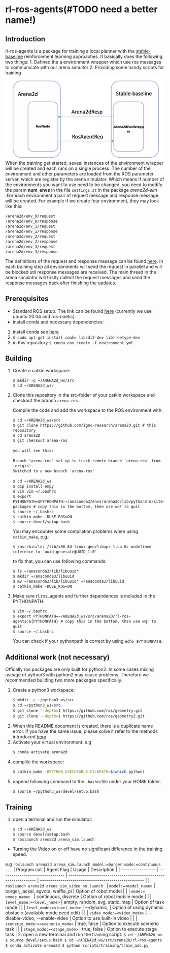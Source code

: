 # rl-ros-agents(#TODO need a better name!)
## Introduction
rl-ros-agents is a package for training a local planner with the [stable-baseline](https://github.com/hill-a/stable-baselines) reinforcement learning approaches. It basically does the following two things:
    1. Defined the a environment wrapper which use ros messages to communicate with our arena simultor 
    2. Providing some handy scripts for training
![Working manner](/img/Working_manner_rl_ros_agent.png)
When the training get started, seveal instances of the environment wrapper will be created and each runs on a single process. The number of the environment and other parameters are loaded from the ROS parameter server, which are register by the arena simulator. Which means if number of the environments you want to use need to be changed, you need to modify the param **num_envs** in the file `settings.st` in the package *arena2d-sim*  .For each environment a pair of request message and response message will be created. For example if we create four environment, they may look like this:
```
/arena2d/env_0/request
/arena2d/env_0/response
/arena2d/env_1/request
/arena2d/env_1/response
/arena2d/env_2/request
/arena2d/env_2/response
/arena2d/env_3/request
/arena2d/env_3/response
```
The definitions of the request and response message can be found [here](../arena2d_msgs/msg). In each training step all environments will send the request in parallel and will be blocked util response messages are received. The main thread in the arena simulator will firstly collect the request messages and send the response messages back after finishing the updates.

## Prerequisites
   - Standard ROS setup. The link can be found [here](http://wiki.ros.org/noetic/Installation/Ubuntu) (currently we use ubuntu 20.04 and ros-noetic).
   - install conda and necessary dependencies:
   1. install conda see [here](https://docs.conda.io/projects/conda/en/latest/user-guide/install/index.html)
   2. `$ sudo apt-get install cmake libsdl2-dev libfreetype-dev`
   3. in this repository `$ conda env create -f environment.yml`

## Building
1. Create a catkin workspace:
    ```
    $ mkdir -p ~/ARENA2d_ws/src
    $ cd ~/ARENA2d_ws/
    ```
2. Clone this repository in the src-folder of your catkin workspace and checkout the branch `arena-ros`.  
 
    Compile the code and add the workspace to the ROS environment with:
    ```
    $ cd ~/ARENA2d_ws/src
    $ git clone https://github.com/ignc-research/arena2D.git # this repository
    $ cd arena2D
    $ git checkout arena-ros 

    you will see this:

    Branch 'arena-ros' set up to track remote branch 'arena-ros' from 'origin'.
    Switched to a new branch 'arena-ros'

    $ cd ~/ARENA2d_ws
    $ pip install empy
	$ vim vim ~/.bashrc
	$ export PYTHONPATH=$PYTHONPATH:~/anaconda3/envs/arena2d/lib/python3.6/site-packages # copy this in the bottom, then use wq! to quit
	$ source ~/.bashrc
    $ catkin_make -DUSE_ROS=ON
    $ source devel/setup.bash
    ```
    You may encounter some compilation problems when using `catkin_make`, e.g.:
   ```
   $ /usr/bin/ld: /lib/x86_64-linux-gnu/libapr-1.so.0: undefined reference to `uuid_generate@UUID_1.0'
   ```
   to fix that, you can use following commands:
   ```
   $ ls ~/anaconda3/lib/libuuid*
   $ mkdir ~/anaconda3/libuuid
   $ mv ~/anaconda3/lib/libuuid* ~/anaconda3/libuuid
   $ catkin_make -DUSE_ROS=ON
   ```

3. Make sure rl_ros_agents and further dependences is included in the PYTHONPATH.
    ```
    $ vim ~/.bashrc
    $ export PYTHONPATH=~/ARENA2d_ws/src/arena2D/rl-ros-agents:${PYTHONPATH} # copy this in the bottom, then use wq! to quit
    $ source ~/.bashrc
    ```
	You can check if your pythonpath is correct by using `echo $PYTHONPATH`.
  
## Additional work (not necessary)
Offically ros packages are only built for python2. In some cases mixing useage of python3 with python2 may cause problems. Therefore we recommended building two more packages specifically.
1. Create a python3 workspace:
    ```bash
    $ mkdir -p ~/python3_ws/src
    $ cd ~/python3_ws/src
    $ git clone --depth=1 https://github.com/ros/geometry.git
    $ git clone --depth=1 https://github.com/ros/geometry2.git
    ``` 
2. When this README document is created, there is a duplicate name error. If you have the same issue, please solve it 
refer to the methods introduced [here](https://github.com/ros/geometry/issues/213#issuecomment-643552794)
3. Activate your virtual environment. e.g
    ```bash
    $ conda activate arena2d
    ```
4. complile the workspace:
    ```bash
    $ catkin_make -DPYTHON_EXECUTABLE:FILEPATH=$(which python)
    ```
5. append following command to the `.bashrc`file under your HOME folder.
    ```bash
    $ source ~/python3_ws/devel/setup.bash
    ```

## Training

1. open a terminal and run the simulator:  
    ```
    $ cd ~/ARENA2d_ws
    $ source devel/setup.bash
    $ roslaunch arena2d arena_sim.launch
    ```
- Turning the Video on or off have no significant difference in the training speed.

e.g `roslaunch arena2d arena_sim.launch model:=burger mode:=continuous ...`
| Program call      | Agent Flag   | Usage                                                          | Description                                         |
| ----------------- | ------------------------------- | -------------------------------------------------------------- | --------------------------------------------------- |
| `roslaunch arena2d arena_sim_video_on.launch ` | `model:=<model_name>`                       | burger, jackal, agvota, waffle_pi | Option of robot model       |
|                   | `mode:=<mode_name> `  | continuous, discrete   | Option of robot mobile mode                     |
|                   | `level_name:=<level_name>` | empty, random, svg, static_map | Option of task mode |
|                   | `level_mode:=<level_mode>` | --dynamic,   | Option of using dynamic obstacle (available mode need edit) |
|                   | `video_mode:=<video_mode>` | --disable-video, --enable-video | Option to use built-in video |
|                   | `scenerio_mode:=<scenerio_mode>` | true, false | Option to execute scenerio task |
|                   | `stage_mode:=<stage_mode>`       | true, false | Option to execute stage task |
2. open a new terminal and run the training script:
    ```
    $ cd ~/ARENA2d_ws
    $ source devel/setup.bash
    $ cd ~/ARENA2d_ws/src/arena2D/rl-ros-agents
    $ conda activate arena2d
    $ python scripts/training/train_a3c.py
    ```

